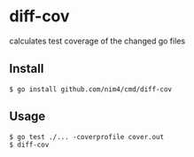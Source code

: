 # diff-cov

calculates test coverage of the changed go files

## Install
```shell script
$ go install github.com/nim4/cmd/diff-cov
```

## Usage
```shell script
$ go test ./... -coverprofile cover.out
$ diff-cov
```